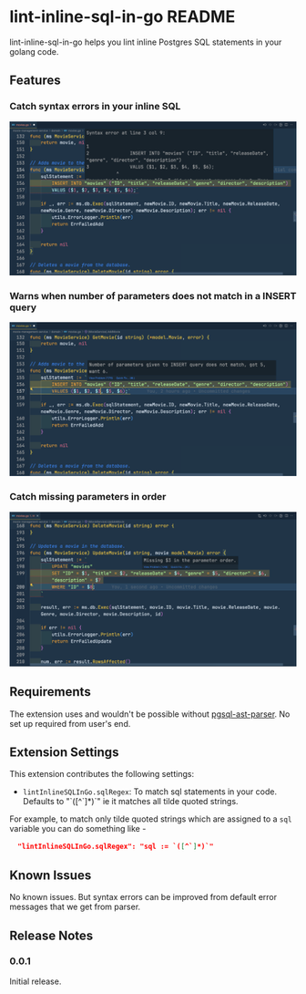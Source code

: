 # lint-inline-sql-in-go README

lint-inline-sql-in-go helps you lint inline Postgres SQL statements in your golang code.

## Features

### Catch syntax errors in your inline SQL

![Highlights syntax errors in inline SQL](./screenshots/syntax_error.png)

### Warns when number of parameters does not match in a INSERT query

![Number of parameters does not match in INSERT query](./screenshots/mismatch_parameters.png)

### Catch missing parameters in order

![Missing parameters in order](./screenshots/missing_parameter.png)

## Requirements

The extension uses and wouldn't be possible without [pgsql-ast-parser](https://github.com/oguimbal/pgsql-ast-parser). No set up required from user's end.

## Extension Settings

This extension contributes the following settings:

- `lintInlineSQLInGo.sqlRegex`: To match sql statements in your code. Defaults to "\`([^\`]\*)\`" ie it matches all tilde quoted strings.

For example, to match only tilde quoted strings which are assigned to a `sql` variable you can do something like -

```json
  "lintInlineSQLInGo.sqlRegex": "sql := `([^`]*)`"
```

## Known Issues

No known issues. But syntax errors can be improved from default error messages that we get from parser.

## Release Notes

### 0.0.1

Initial release.
